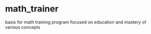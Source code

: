 # math_trainer
basis for math training program focused on education and mastery of various concepts
